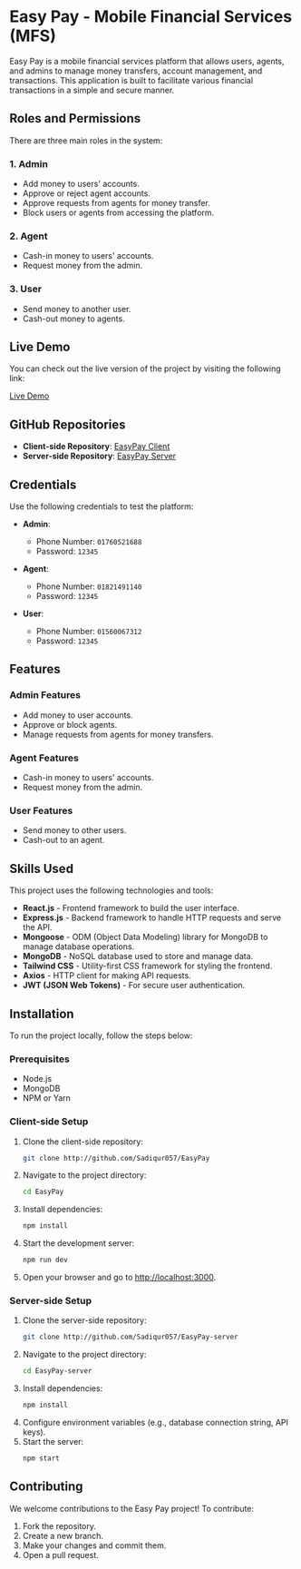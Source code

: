 # Easy Pay - Mobile Financial Services (MFS)

Easy Pay is a mobile financial services platform that allows users, agents, and admins to manage money transfers, account management, and transactions. This application is built to facilitate various financial transactions in a simple and secure manner.

## Roles and Permissions

There are three main roles in the system:

### 1. Admin
- Add money to users' accounts.
- Approve or reject agent accounts.
- Approve requests from agents for money transfer.
- Block users or agents from accessing the platform.

### 2. Agent
- Cash-in money to users' accounts.
- Request money from the admin.

### 3. User
- Send money to another user.
- Cash-out money to agents.

## Live Demo

You can check out the live version of the project by visiting the following link:

[Live Demo](https://easy-pay-mfs.vercel.app/)

## GitHub Repositories

- **Client-side Repository**: [EasyPay Client](http://github.com/Sadiqur057/EasyPay)
- **Server-side Repository**: [EasyPay Server](https://github.com/Sadiqur057/Easy-pay-server)

## Credentials

Use the following credentials to test the platform:

- **Admin**:
  - Phone Number: `01760521688`
  - Password: `12345`

- **Agent**:
  - Phone Number: `01821491140`
  - Password: `12345`

- **User**:
  - Phone Number: `01560067312`
  - Password: `12345`

## Features

### Admin Features
- Add money to user accounts.
- Approve or block agents.
- Manage requests from agents for money transfers.

### Agent Features
- Cash-in money to users' accounts.
- Request money from the admin.

### User Features
- Send money to other users.
- Cash-out to an agent.

## Skills Used

This project uses the following technologies and tools:

- **React.js** - Frontend framework to build the user interface.
- **Express.js** - Backend framework to handle HTTP requests and serve the API.
- **Mongoose** - ODM (Object Data Modeling) library for MongoDB to manage database operations.
- **MongoDB** - NoSQL database used to store and manage data.
- **Tailwind CSS** - Utility-first CSS framework for styling the frontend.
- **Axios** - HTTP client for making API requests.
- **JWT (JSON Web Tokens)** - For secure user authentication.

## Installation

To run the project locally, follow the steps below:

### Prerequisites
- Node.js
- MongoDB
- NPM or Yarn

### Client-side Setup
1. Clone the client-side repository:
    ```bash
    git clone http://github.com/Sadiqur057/EasyPay
    ```
2. Navigate to the project directory:
    ```bash
    cd EasyPay
    ```
3. Install dependencies:
    ```bash
    npm install
    ```
4. Start the development server:
    ```bash
    npm run dev
    ```
5. Open your browser and go to [http://localhost:3000](http://localhost:3000).

### Server-side Setup
1. Clone the server-side repository:
    ```bash
    git clone http://github.com/Sadiqur057/EasyPay-server
    ```
2. Navigate to the project directory:
    ```bash
    cd EasyPay-server
    ```
3. Install dependencies:
    ```bash
    npm install
    ```
4. Configure environment variables (e.g., database connection string, API keys).
5. Start the server:
    ```bash
    npm start
    ```

## Contributing

We welcome contributions to the Easy Pay project! To contribute:

1. Fork the repository.
2. Create a new branch.
3. Make your changes and commit them.
4. Open a pull request.


